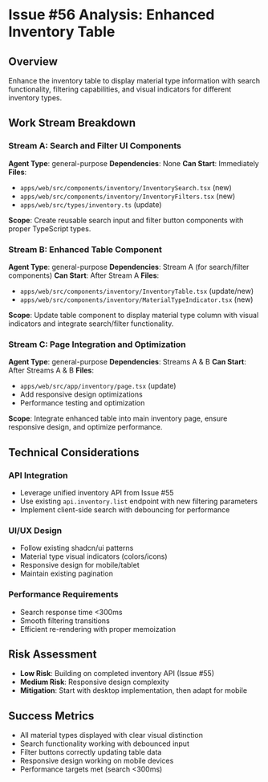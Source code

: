 # Issue #56 Analysis: Enhanced Inventory Table

## Overview
Enhance the inventory table to display material type information with search functionality, filtering capabilities, and visual indicators for different inventory types.

## Work Stream Breakdown

### Stream A: Search and Filter UI Components
**Agent Type**: general-purpose
**Dependencies**: None
**Can Start**: Immediately
**Files**:
- `apps/web/src/components/inventory/InventorySearch.tsx` (new)
- `apps/web/src/components/inventory/InventoryFilters.tsx` (new)
- `apps/web/src/types/inventory.ts` (update)

**Scope**: Create reusable search input and filter button components with proper TypeScript types.

### Stream B: Enhanced Table Component
**Agent Type**: general-purpose
**Dependencies**: Stream A (for search/filter components)
**Can Start**: After Stream A
**Files**:
- `apps/web/src/components/inventory/InventoryTable.tsx` (update/new)
- `apps/web/src/components/inventory/MaterialTypeIndicator.tsx` (new)

**Scope**: Update table component to display material type column with visual indicators and integrate search/filter functionality.

### Stream C: Page Integration and Optimization
**Agent Type**: general-purpose
**Dependencies**: Streams A & B
**Can Start**: After Streams A & B
**Files**:
- `apps/web/src/app/inventory/page.tsx` (update)
- Add responsive design optimizations
- Performance testing and optimization

**Scope**: Integrate enhanced table into main inventory page, ensure responsive design, and optimize performance.

## Technical Considerations

### API Integration
- Leverage unified inventory API from Issue #55
- Use existing `api.inventory.list` endpoint with new filtering parameters
- Implement client-side search with debouncing for performance

### UI/UX Design
- Follow existing shadcn/ui patterns
- Material type visual indicators (colors/icons)
- Responsive design for mobile/tablet
- Maintain existing pagination

### Performance Requirements
- Search response time <300ms
- Smooth filtering transitions
- Efficient re-rendering with proper memoization

## Risk Assessment
- **Low Risk**: Building on completed inventory API (Issue #55)
- **Medium Risk**: Responsive design complexity
- **Mitigation**: Start with desktop implementation, then adapt for mobile

## Success Metrics
- All material types displayed with clear visual distinction
- Search functionality working with debounced input
- Filter buttons correctly updating table data
- Responsive design working on mobile devices
- Performance targets met (search <300ms)